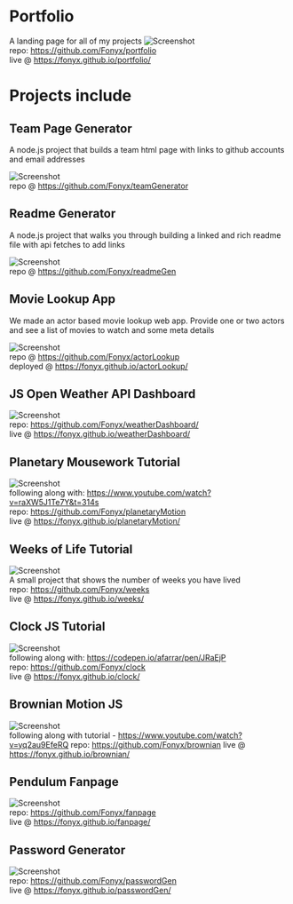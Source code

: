 # Portfolio
A landing page for all of my projects
![Screenshot](https://github.com/Fonyx/portfolio/blob/main/Assets/img/screenshots/portfolio.PNG?raw=true "Portfolio")  
repo: https://github.com/Fonyx/portfolio  
live @ https://fonyx.github.io/portfolio/  

# Projects include

## Team Page Generator
A node.js project that builds a team html page with links to github accounts and email addresses  

![Screenshot](https://github.com/Fonyx/teamGenerator/blob/main/assets/images/show.gif?raw=true "Team page generator")  
repo @ https://github.com/Fonyx/teamGenerator  

## Readme Generator
A node.js project that walks you through building a linked and rich readme file with api fetches to add links  

![Screenshot](https://github.com/Fonyx/readmeGen/blob/main/assets/images/show.gif?raw=true "Readme generator")  
repo @ https://github.com/Fonyx/readmeGen  

## Movie Lookup App
We made an actor based movie lookup web app. Provide one or two actors and see a list of movies to watch and some meta details

![Screenshot](https://github.com/Fonyx/actorLookup/blob/main/screencap.gif?raw=true "Movie finder")  
repo @ https://github.com/Fonyx/actorLookup  
deployed @ https://fonyx.github.io/actorLookup/ 

## JS Open Weather API Dashboard
![Screenshot](https://github.com/Fonyx/weatherDashboard/blob/main/screencap.gif?raw=true "Weather Dashboard")   
repo: https://github.com/Fonyx/weatherDashboard/  
live @ https://fonyx.github.io/weatherDashboard/  

## Planetary Mousework Tutorial
![Screenshot](https://github.com/Fonyx/planetaryMotion/blob/main/screencap.gif?raw=true "Planetary motion")  
following along with: https://www.youtube.com/watch?v=raXW5J1Te7Y&t=314s  
repo: https://github.com/Fonyx/planetaryMotion  
live @ https://fonyx.github.io/planetaryMotion/  


## Weeks of Life Tutorial
![Screenshot](https://github.com/Fonyx/weeks/blob/main/screencap.gif?raw=true "Weeks of Life")  
A small project that shows the number of weeks you have lived  
repo: https://github.com/Fonyx/weeks  
live @ https://fonyx.github.io/weeks/  


## Clock JS Tutorial
![Screenshot](https://github.com/Fonyx/clock/blob/main/screencap.gif?raw=true "Clock tutorial")  
following along with: https://codepen.io/afarrar/pen/JRaEjP  
repo: https://github.com/Fonyx/clock  
live @ https://fonyx.github.io/clock/    


## Brownian Motion JS
![Screenshot](https://github.com/Fonyx/brownian/blob/main/screencap.gif?raw=true "brownian motion")  
following along with tutorial - https://www.youtube.com/watch?v=yq2au9EfeRQ
repo: https://github.com/Fonyx/brownian 
live @ https://fonyx.github.io/brownian/  


## Pendulum Fanpage
![Screenshot](https://github.com/Fonyx/fanpage/blob/main/screencap.gif?raw=true "Pendulum")  
repo: https://github.com/Fonyx/fanpage  
live @ https://fonyx.github.io/fanpage/  


## Password Generator
![Screenshot](https://github.com/Fonyx/passwordGen/blob/main/screencap.gif?raw=true "Password Generator")  
repo: https://github.com/Fonyx/passwordGen  
live @ https://fonyx.github.io/passwordGen/  
